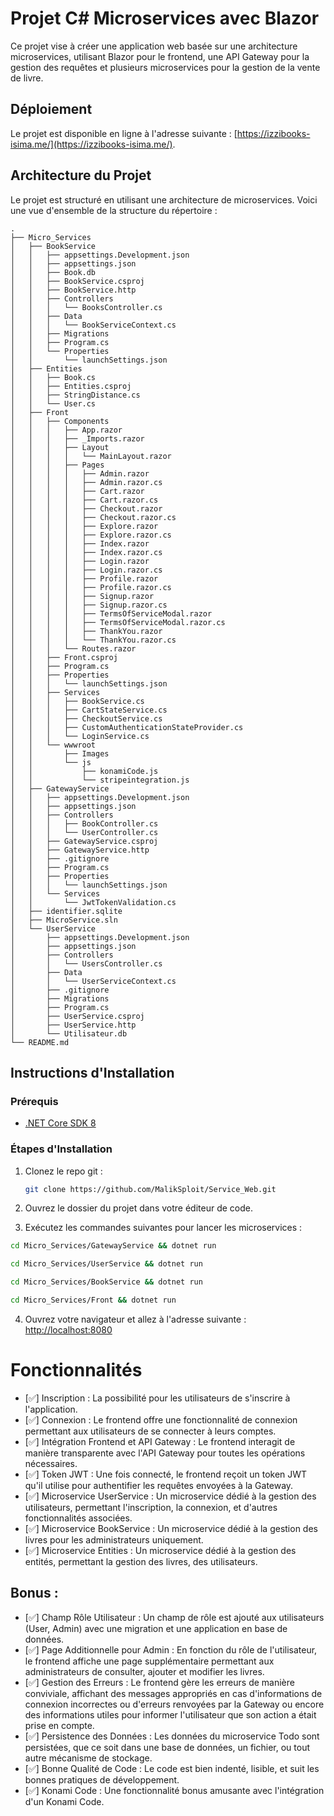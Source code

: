 # Projet C# Microservices avec Blazor

Ce projet vise à créer une application web basée sur une architecture microservices, utilisant Blazor pour le frontend, une API Gateway pour la gestion des requêtes et plusieurs microservices pour la gestion de la vente de livre. 

## Déploiement

Le projet est disponible en ligne à l'adresse suivante : [https://izzibooks-isima.me/](https://izzibooks-isima.me/).


## Architecture du Projet

Le projet est structuré en utilisant une architecture de microservices. Voici une vue d'ensemble de la structure du répertoire :

```
.
├── Micro_Services
│   ├── BookService
│   │   ├── appsettings.Development.json
│   │   ├── appsettings.json
│   │   ├── Book.db
│   │   ├── BookService.csproj
│   │   ├── BookService.http
│   │   ├── Controllers
│   │   │   └── BooksController.cs
│   │   ├── Data
│   │   │   └── BookServiceContext.cs
│   │   ├── Migrations
│   │   ├── Program.cs
│   │   └── Properties
│   │       └── launchSettings.json
│   ├── Entities
│   │   ├── Book.cs
│   │   ├── Entities.csproj
│   │   ├── StringDistance.cs
│   │   └── User.cs
│   ├── Front
│   │   ├── Components
│   │   │   ├── App.razor
│   │   │   ├── _Imports.razor
│   │   │   ├── Layout
│   │   │   │   └── MainLayout.razor
│   │   │   ├── Pages
│   │   │   │   ├── Admin.razor
│   │   │   │   ├── Admin.razor.cs
│   │   │   │   ├── Cart.razor
│   │   │   │   ├── Cart.razor.cs
│   │   │   │   ├── Checkout.razor
│   │   │   │   ├── Checkout.razor.cs
│   │   │   │   ├── Explore.razor
│   │   │   │   ├── Explore.razor.cs
│   │   │   │   ├── Index.razor
│   │   │   │   ├── Index.razor.cs
│   │   │   │   ├── Login.razor
│   │   │   │   ├── Login.razor.cs
│   │   │   │   ├── Profile.razor
│   │   │   │   ├── Profile.razor.cs
│   │   │   │   ├── Signup.razor
│   │   │   │   ├── Signup.razor.cs
│   │   │   │   ├── TermsOfServiceModal.razor
│   │   │   │   ├── TermsOfServiceModal.razor.cs
│   │   │   │   ├── ThankYou.razor
│   │   │   │   └── ThankYou.razor.cs
│   │   │   └── Routes.razor
│   │   ├── Front.csproj
│   │   ├── Program.cs
│   │   ├── Properties
│   │   │   └── launchSettings.json
│   │   ├── Services
│   │   │   ├── BookService.cs
│   │   │   ├── CartStateService.cs
│   │   │   ├── CheckoutService.cs
│   │   │   ├── CustomAuthenticationStateProvider.cs
│   │   │   └── LoginService.cs
│   │   └── wwwroot
│   │       ├── Images
│   │       └── js
│   │           ├── konamiCode.js
│   │           └── stripeintegration.js
│   ├── GatewayService
│   │   ├── appsettings.Development.json
│   │   ├── appsettings.json
│   │   ├── Controllers
│   │   │   ├── BookController.cs
│   │   │   └── UserController.cs
│   │   ├── GatewayService.csproj
│   │   ├── GatewayService.http
│   │   ├── .gitignore
│   │   ├── Program.cs
│   │   ├── Properties
│   │   │   └── launchSettings.json
│   │   └── Services
│   │       └── JwtTokenValidation.cs
│   ├── identifier.sqlite
│   ├── MicroService.sln
│   └── UserService
│       ├── appsettings.Development.json
│       ├── appsettings.json
│       ├── Controllers
│       │   └── UsersController.cs
│       ├── Data
│       │   └── UserServiceContext.cs
│       ├── .gitignore
│       ├── Migrations
│       ├── Program.cs
│       ├── UserService.csproj
│       ├── UserService.http
│       └── Utilisateur.db
└── README.md
```


## Instructions d'Installation


### Prérequis

- [.NET Core SDK 8](https://dotnet.microsoft.com/download)

### Étapes d'Installation

1. Clonez le repo git :

   ```bash
   git clone https://github.com/MalikSploit/Service_Web.git
   ```

2. Ouvrez le dossier du projet dans votre éditeur de code.

3. Exécutez les commandes suivantes pour lancer les microservices :

```bash
cd Micro_Services/GatewayService && dotnet run

cd Micro_Services/UserService && dotnet run

cd Micro_Services/BookService && dotnet run

cd Micro_Services/Front && dotnet run
```

4. Ouvrez votre navigateur et allez à l'adresse suivante : [http://localhost:8080](http://localhost:8080)


# Fonctionnalités

- [✅] Inscription : La possibilité pour les utilisateurs de s'inscrire à l'application.
- [✅] Connexion : Le frontend offre une fonctionnalité de connexion permettant aux utilisateurs de se connecter à leurs comptes.
- [✅] Intégration Frontend et API Gateway : Le frontend interagit de manière transparente avec l'API Gateway pour toutes les opérations nécessaires.
- [✅] Token JWT : Une fois connecté, le frontend reçoit un token JWT qu'il utilise pour authentifier les requêtes envoyées à la Gateway.
- [✅] Microservice UserService : Un microservice dédié à la gestion des utilisateurs, permettant l'inscription, la connexion, et d'autres fonctionnalités associées.
- [✅] Microservice BookService : Un microservice dédié à la gestion des livres pour les administrateurs uniquement.
- [✅] Microservice Entities : Un microservice dédié à la gestion des entités, permettant la gestion des livres, des utilisateurs.

## Bonus :

- [✅] Champ Rôle Utilisateur : Un champ de rôle est ajouté aux utilisateurs (User, Admin) avec une migration et une application en base de données.
- [✅] Page Additionnelle pour Admin : En fonction du rôle de l'utilisateur, le frontend affiche une page supplémentaire permettant aux administrateurs de consulter, ajouter et modifier les livres.
- [✅] Gestion des Erreurs : Le frontend gère les erreurs de manière conviviale, affichant des messages appropriés en cas d'informations de connexion incorrectes ou d'erreurs renvoyées par la Gateway ou encore des informations utiles pour informer l'utilisateur que son action a était prise en compte.
- [✅] Persistence des Données : Les données du microservice Todo sont persistées, que ce soit dans une base de données, un fichier, ou tout autre mécanisme de stockage.
- [✅] Bonne Qualité de Code : Le code est bien indenté, lisible, et suit les bonnes pratiques de développement.
- [✅] Konami Code : Une fonctionnalité bonus amusante avec l'intégration d'un Konami Code.
